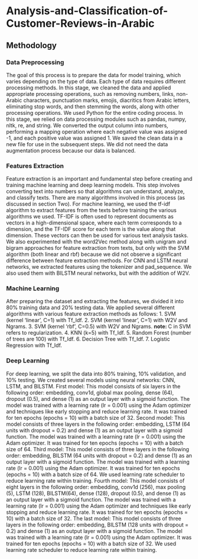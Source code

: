 # Analysis-and-Classification-of-Customer-Reviews-in-Arabic

## Methodology
###	Data Preprocessing
The goal of this process is to prepare the data for model training, which varies depending on the type of data. Each type of data requires different processing methods. In this stage, we cleaned the data and applied appropriate processing operations, such as removing numbers, links, non-Arabic characters, punctuation marks, emojis, diacritics from Arabic letters, eliminating stop words, and then stemming the words, along with other processing operations.
We used Python for the entire coding process. In this stage, we relied on data processing modules such as pandas, numpy, nltk, re, and string. We converted the output column into numbers, performing a mapping operation where each negative value was assigned -1, and each positive value was assigned 1. We saved the clean data in a new file for use in the subsequent steps. We did not need the data augmentation process because our data is balanced. 
### Features Extraction
Feature extraction is an important and fundamental step before creating and training machine learning and deep learning models. This step involves converting text into numbers so that algorithms can understand, analyze, and classify texts. There are many algorithms involved in this process (as discussed in section Two). For machine learning, we used the tf-idf algorithm to extract features from the texts before training the various algorithms we used. TF-IDF is often used to represent documents as vectors in a high-dimensional space, where each term corresponds to a dimension, and the TF-IDF score for each term is the value along that dimension. These vectors can then be used for various text analysis tasks.
We also experimented with the word2Vec method along with unigram and bigram approaches for feature extraction from texts, but only with the SVM algorithm (both linear and rbf) because we did not observe a significant difference between feature extraction methods. 
For CNN and LSTM neural networks, we extracted features using the tokenizer and pad_sequence. We also used them with BILSTM neural networks, but with the addition of W2V.
### Machine Learning
After preparing the dataset and extracting the features, we divided it into 80% training data and 20% testing data. We applied several different algorithms with various feature extraction methods as follows:
 	1. SVM (kernel ‘linear’, C=1) with Tf_Idf.
 	2. SVM (kernel ‘linear’, C=1) with W2V and Ngrams.
 	3. SVM (kernel ‘rbf’, C=0.5) with W2V and Ngrams. <strong> note: </strong> C in SVM refers to regularization.
 	4. KNN (k=5) with Tf_Idf.
 	5. Random Forest (number of trees are 100) with Tf_Idf.
 	6. Decision Tree with Tf_Idf.
 	7. Logistic Regression with Tf_Idf.
### Deep Learning
For deep learning, we split the data into 80% training, 10% validation, and 10% testing. We created several models using neural networks: CNN, LSTM, and BILSTM.
First model: This model consists of six layers in the following order: embedding, conv1d, global max pooling, dense (64), dropout (0.5), and dense (1) as an output layer with a sigmoid function. The model was trained with a learning rate (lr = 0.001) using the Adam optimizer and techniques like early stopping and reduce learning rate. It was trained for ten epochs (epochs = 10) with a batch size of 32.
Second model: This model consists of three layers in the following order: embedding, LSTM (64 units with dropout = 0.2) and dense (1) as an output layer with a sigmoid function. The model was trained with a learning rate (lr = 0.001) using the Adam optimizer. It was trained for ten epochs (epochs = 10) with a batch size of 64.
Third model: This model consists of three layers in the following order: embedding, BILSTM (64 units with dropout = 0.2) and dense (1) as an output layer with a sigmoid function. The model was trained with a learning rate (lr = 0.001) using the Adam optimizer. It was trained for ten epochs (epochs = 10) with a batch size of 64. We used learning rate scheduler to reduce learning rate within training.
Fourth model: This model consists of eight layers in the following order: embedding, conv1d (256), max pooling (5), LSTM (128), BILSTM(64), dense (128), dropout (0.5), and dense (1) as an output layer with a sigmoid function. The model was trained with a learning rate (lr = 0.001) using the Adam optimizer and techniques like early stopping and reduce learning rate. It was trained for ten epochs (epochs = 10) with a batch size of 32.
The last model: This model consists of three layers in the following order: embedding, BILSTM (128 units with dropout = 0.2) and dense (1) as an output layer with a sigmoid function. The model was trained with a learning rate (lr = 0.001) using the Adam optimizer. It was trained for ten epochs (epochs = 10) with a batch size of 32. We used learning rate scheduler to reduce learning rate within training.
